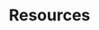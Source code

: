 ---
title: Resources
layout: collection
permalink: /resources/
collection: portfolio
entries_layout: grid
classes: wide
---